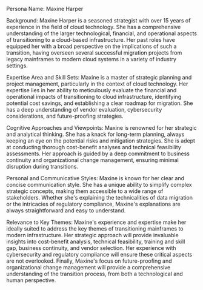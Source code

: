 Persona Name: Maxine Harper

Background: Maxine Harper is a seasoned strategist with over 15 years of experience in the field of cloud technology. She has a comprehensive understanding of the larger technological, financial, and operational aspects of transitioning to a cloud-based infrastructure. Her past roles have equipped her with a broad perspective on the implications of such a transition, having overseen several successful migration projects from legacy mainframes to modern cloud systems in a variety of industry settings. 

Expertise Area and Skill Sets: Maxine is a master of strategic planning and project management, particularly in the context of cloud technology. Her expertise lies in her ability to meticulously evaluate the financial and operational impacts of transitioning to cloud infrastructure, identifying potential cost savings, and establishing a clear roadmap for migration. She has a deep understanding of vendor evaluation, cybersecurity considerations, and future-proofing strategies. 

Cognitive Approaches and Viewpoints: Maxine is renowned for her strategic and analytical thinking. She has a knack for long-term planning, always keeping an eye on the potential risks and mitigation strategies. She is adept at conducting thorough cost-benefit analyses and technical feasibility assessments. Her approach is guided by a deep commitment to business continuity and organizational change management, ensuring minimal disruption during transitions.

Personal and Communicative Styles: Maxine is known for her clear and concise communication style. She has a unique ability to simplify complex strategic concepts, making them accessible to a wide range of stakeholders. Whether she's explaining the technicalities of data migration or the intricacies of regulatory compliance, Maxine's explanations are always straightforward and easy to understand.

Relevance to Key Themes: Maxine's experience and expertise make her ideally suited to address the key themes of transitioning mainframes to modern infrastructure. Her strategic approach will provide invaluable insights into cost-benefit analysis, technical feasibility, training and skill gap, business continuity, and vendor selection. Her experience with cybersecurity and regulatory compliance will ensure these critical aspects are not overlooked. Finally, Maxine's focus on future-proofing and organizational change management will provide a comprehensive understanding of the transition process, from both a technological and human perspective.